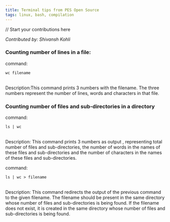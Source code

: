 ```yaml
---
title: Terminal tips from PES Open Source
tags: linux, bash, compilation
---
```


// Start your contributions here

*Contributed by: Shivansh Kohli*

### Counting number of lines in a file:
  
  command:
  ```
  wc filename
  ```
  
  \
 Description:This command prints 3 numbers with the filename. The three numbers represent the number of lines, words and characters in that file.
  
### Counting number of files and sub-directories in a directory
  command:
  ```
  ls | wc
  ```
  
  \
Description: This command prints 3 numbers as output , representing total number of files and sub-directories, the number of words in the names of these files and sub-directories and the number of characters in the names of these files and sub-directories.
  
  command:
  ```
  ls | wc > filename
  ```
  \
Description: This command redirects the output of the previous command to the given filename. The filename should be present in the same directory whose number of files and sub-directories is being found. If the filename does not exist, it is created in the same directory whose number of files and sub-directories is being found.
